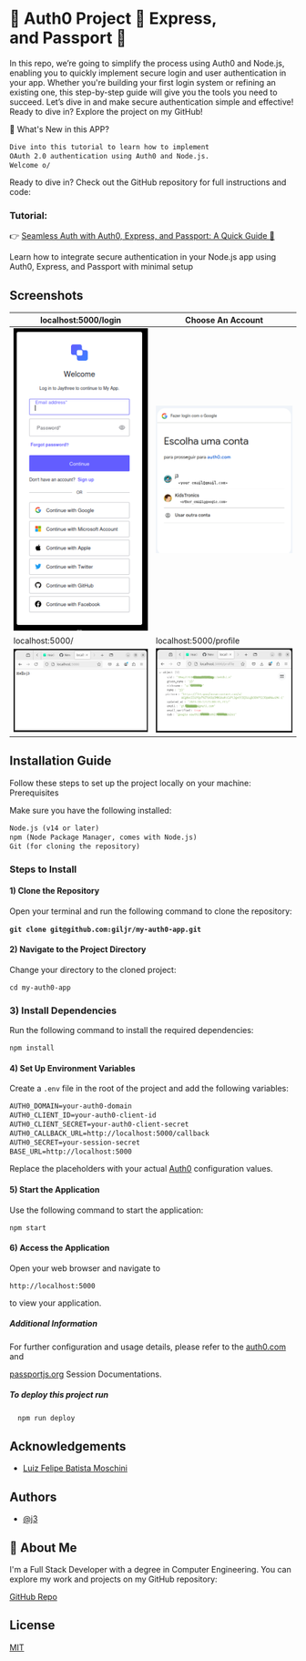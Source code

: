 
#  🪪 Auth0 Project 🪪 Express, and Passport 🪪


In this repo, we’re going to simplify the process using Auth0 and Node.js, enabling you to quickly implement secure login and user authentication in your app. Whether you're building your first login system or refining an existing one, this step-by-step guide will give you the tools you need to succeed. Let’s dive in and make secure authentication simple and effective!
Ready to dive in? Explore the project on my GitHub!

🔹 What's New in this APP?

    
    Dive into this tutorial to learn how to implement 
    OAuth 2.0 authentication using Auth0 and Node.js.
    Welcome o/

Ready to dive in? Check out the GitHub repository for full instructions and code:

### Tutorial: 

👉 [Seamless Auth with Auth0, Express, and Passport: A Quick Guide 🎉](https://medium.com/jungletronics/seamless-auth-with-auth0-express-and-passport-a-quick-guide-21d57d784e9d)

Learn how to integrate secure authentication in your Node.js app using Auth0, Express, and Passport with minimal setup


## Screenshots

| localhost:5000/login | Choose An Account |
|---------------|---------------|
| ![Screenshot 1](images/screenshot1.png) | ![Screenshot 2](images/screenshot2.png) |
| localhost:5000/ | localhost:5000/profile |
| ![Screenshot 3](images/screenshot3.png) | ![Screenshot 4](images/screenshot4.png) |


## Installation Guide

Follow these steps to set up the project locally on your machine:
Prerequisites

Make sure you have the following installed:

    Node.js (v14 or later)
    npm (Node Package Manager, comes with Node.js)
    Git (for cloning the repository)

### Steps to Install

#### 1) Clone the Repository

Open your terminal and run the following command to clone the repository:

    
   **`git clone git@github.com:giljr/my-auth0-app.git`**


#### 2) Navigate to the Project Directory

Change your directory to the cloned project:

    cd my-auth0-app

### 3) Install Dependencies

Run the following command to install the required dependencies:

    npm install

#### 4) Set Up Environment Variables

Create a ``.env`` file in the root of the project and add the following variables:

    AUTH0_DOMAIN=your-auth0-domain
    AUTH0_CLIENT_ID=your-auth0-client-id
    AUTH0_CLIENT_SECRET=your-auth0-client-secret
    AUTH0_CALLBACK_URL=http://localhost:5000/callback
    AUTH0_SECRET=your-session-secret
    BASE_URL=http://localhost:5000

Replace the placeholders with your actual [Auth0](https://auth0.com/) configuration values.

#### 5) Start the Application

Use the following command to start the application:

    npm start

#### 6) Access the Application

Open your web browser and navigate to

    http://localhost:5000 

to view your application.

##### Additional Information

For further configuration and usage details, please refer to the [auth0.com](https://auth0.com/) and 

[passportjs.org](https://www.passportjs.org/concepts/authentication/sessions/) Session Documentations.

##### To deploy this project run

```bash
  npm run deploy
```


## Acknowledgements

 - [ Luiz Felipe Batista Moschini ](https://www.linkedin.com/in/luiz-felipe-batista-moschini-4938a0211)

## Authors

- [@j3](https://github.com/giljr)


## 🚀 About Me
I'm a Full Stack Developer with a degree in Computer Engineering. You can explore my work and projects on my GitHub repository:

[GitHub Repo](https://github.com/giljr/fiscal_service_app)


## License

[MIT](https://choosealicense.com/licenses/mit/)

